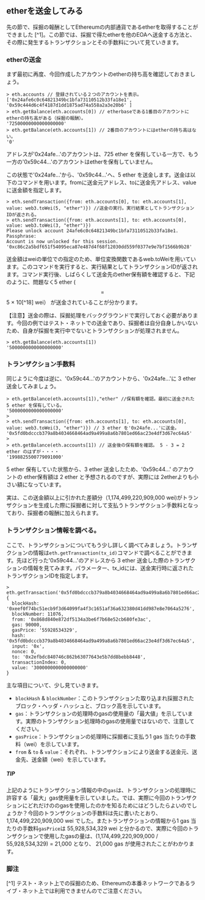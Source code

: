## etherを送金してみる

先の節で、採掘の報酬としてEthereumの内部通貨であるetherを取得することができました [^1]。この節では、採掘で得たetherを他のEOAへ送金する方法と、その際に発生するトランザクションとその手数料について見ていきます。

### etherの送金
まず最初に再度、今回作成したアカウントのetherの持ち高を確認しておきましょう。

```
> eth.accounts // 登録されている２つのアカウントを表示。
['0x24afe6c0c64821349bc1bfa73110512b33fa18e1', '0x59c444d6c4f4187d1dd1875ad74a558a2a3e20b6' ]
> eth.getBalance(eth.accounts[0]) // etherbaseである1番目のアカウントにetherの持ち高がある（採掘の報酬）。
'72500000000000000000'
> eth.getBalance(eth.accounts[1]) // 2番目のアカウントにはetherの持ち高はない。
'0'
```
アドレスが'0x24afe...'のアカウントは、725 ether を保有している一方で、もう一方の'0x59c44...'のアカウントはetherを保有していません。

この状態で'0x24afe...'から、'0x59c44...'へ、5 ether を送金します。送金は以下のコマンドを用います。fromに送金元アドレス、toに送金先アドレス、valueに送金額を指定します。

```
> eth.sendTransaction({from: eth.accounts[0], to: eth.accounts[1], value: web3.toWei(5, "ether")}) //送金の実行。実行結果としてトランザクションIDが返される。
> eth.sendTransaction({from: eth.accounts[1], to: eth.accounts[0], value: web3.toWei(3, "ether")})
Please unlock account 24afe6c0c64821349bc1bfa73110512b33fa18e1.
Passphrase:
Account is now unlocked for this session.
'0xc86c2a5bdf651f54095eca87e487d4f68f12030dd559f0377e9e7bf1566b9b28'
```
送金額はweiの単位での指定のため、単位変換関数であるweb.toWeiを用いています。このコマンドを実行すると、実行結果としてトランザクションIDが返されます。コマンド実行後、しばらくして送金先のether保有額を確認すると、下記のように、問題なく5 ether ($$=$$ 5 × 10[^18] wei） が送金されていることが分かります。

【注意】送金の際は、採掘処理をバックグラウンドで実行しておく必要があります。今回の例ではテスト・ネットでの送金であり、採掘者は自分自身しかいないため、自身が採掘を実行中でないとトランザクションが処理されません。

```
> eth.getBalance(eth.accounts[1])
'5000000000000000000'
```

### トランザクション手数料
同じように今度は逆に、'0x59c44...'のアカウントから、'0x24afe...'に 3 ether 送金してみましょう。
```
> eth.getBalance(eth.accounts[1]),"ether" //保有額を確認。最初に送金された 5 ether を保有している。
'5000000000000000000'
> 
> eth.sendTransaction({from: eth.accounts[1], to: eth.accounts[0], value: web3.toWei(3, "ether")}) // 3 ether を'0x24afe...'に送金。
'0x5fd0bdcccb379a8b4034668464ad9a499a8a6b7801ed66ac23e4df3d67ec64a5'
>
> eth.getBalance(eth.accounts[1]) // 送金後の保有額を確認。 5 - 3 = 2 ether のはずが・・・・
'1998825500779091000'
```

5 ether 保有していた状態から、3 ether 送金したため、'0x59c44...' のアカウントの ether保有額は 2 ether と予想されるのですが、実際には 2etherよりも小さい額になっています。

実は、この送金額以上に引かれた差額分（1,174,499,220,909,000 wei)がトランザクションを生成した際に採掘者に対して支払うトランザクション手数料となっており、採掘者の報酬に加えられます。


### トランザクション情報を調べる。
ここで、トランザクションについてもう少し詳しく調べてみましょう。トランザクションの情報は`eth.getTransaction(tx_id)`コマンドで調べることができます。先ほど行った'0x59c44...'のアドレスから 3 ether 送金した際のトランザクションの情報を見てみます。パラメーター、tx_idには、送金実行時に返されたトランザクションIDを指定します。
```
> eth.getTransaction('0x5fd0bdcccb379a8b4034668464ad9a499a8a6b7801ed66ac23e4df3d67ec64a5')
{
  blockHash: '0xeef0f74bc51ecb9f3d64099fa4f3c1651af36a632380d41dd987e8e7064a5276',
  blockNumber: 11076,
  from: '0x868d840e872df5134a3be6f7b68e52cb680fe3ac',
  gas: 90000,
  gasPrice: '55928534329',
  hash: '0x5fd0bdcccb379a8b4034668464ad9a499a8a6b7801ed66ac23e4df3d67ec64a5',
  input: '0x',
  nonce: 0,
  to: '0x2efbdc840746c862b63077643e5b7dd8bebb8448',
  transactionIndex: 0,
  value: '3000000000000000000'
}

```
主な項目について、少し見ていきます。
* `blockHash` & `blockNumber`：このトランザクションた取り込まれ採掘されたブロック・ヘッダ・ハッシュと、ブロック高を示しています。
* `gas`：トランザクションの処理時のgasの使用量の「最大値」を示しています。実際のトランザクション処理時のgasの使用量ではないので、注意してください。
* `gasPrice`：トランザクションの処理時に採掘者に支払う1 gas 当たりの手数料（wei）を示しています。
* `from` & `to` & `value`：それぞれ、トランザクションにより送金する送金元、送金先、送金額（wei）を示しています。

##### TIP
上記のようにトランザクション情報の中の`gas`は、トランザクションの処理時に許容する「最大」gas使用量を示していました。では、実際に今回のトランザクションにどれだけののgasを使用したのかを知るためにはどうしたらよいのでしょうか？今回のトランザクションの手数料は先に書いたとおり、1,174,499,220,909,000 wei でした。またトランザクションの情報から1 gas 当たりの手数料`gasPrice`は 55,928,534,329 wei と分かるので、実際に今回のトランザクションで使用したgasの量は、(1,174,499,220,909,000 / 55,928,534,329) = 21,000 となり、 21,000 gas が使用されたことがわかります。







### 脚注
[^1] テスト・ネット上での採掘のため、Ethereumの本番ネットワークであるライブ・ネット上では利用できませんのでご注意ください。


